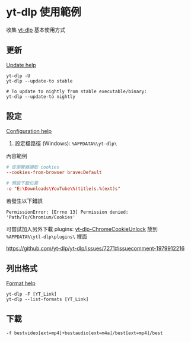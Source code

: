 # yt-dlp 使用範例


收集 [yt-dlp](https://github.com/yt-dlp/yt-dlp) 基本使用方式

<!--more-->

## 更新

[Update help](https://github.com/yt-dlp/yt-dlp#update)

```shell
yt-dlp -U
yt-dlp --update-to stable

# To update to nightly from stable executable/binary:
yt-dlp --update-to nightly
```

## 設定

[Configuration help](https://github.com/yt-dlp/yt-dlp#configuration)

1. 設定檔路徑 (Windows):  `%APPDATA%\yt-dlp\`

內容範例

```conf
# 從瀏覽器讀取 cookies
--cookies-from-browser brave:Default

# 預設下載位置
-o "E:\Downloads\YouTube\%(title)s.%(ext)s"
```

若發生以下錯誤

```text
PermissionError: [Errno 13] Permission denied: 'Path/To/Chromium/Cookies'
```

可嘗試加入另外下載 plugins: [yt-dlp-ChromeCookieUnlock](https://github.com/seproDev/yt-dlp-ChromeCookieUnlock)
放到 `%APPDATA%\ytl-dlp\plugins\` 裡面

https://github.com/yt-dlp/yt-dlp/issues/7271#issuecomment-1979912216

## 列出格式

[Format help](https://github.com/yt-dlp/yt-dlp#format-selection)

```shell
yt-dlp -F [YT_Link]
yt-dlp --list-formats [YT_Link]
```

## 下載

```shell
-f bestvideo[ext=mp4]+bestaudio[ext=m4a]/best[ext=mp4]/best
```

